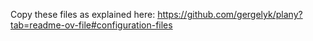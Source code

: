 Copy these files as explained here: https://github.com/gergelyk/plany?tab=readme-ov-file#configuration-files

